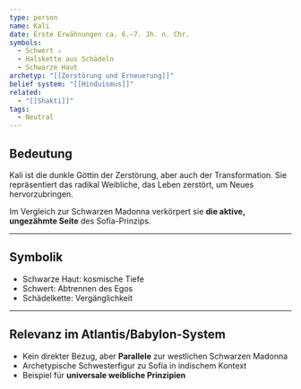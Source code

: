 ```yaml
---
type: person
name: Kali
date: Erste Erwähnungen ca. 6.–7. Jh. n. Chr.
symbols:
  - Schwert ⚔️
  - Halskette aus Schädeln
  - Schwarze Haut
archetyp: "[[Zerstörung und Erneuerung]]"
belief system: "[[Hinduismus]]"
related:
  - "[[Shakti]]"
tags:
  - Neutral
---
```

## Bedeutung

Kali ist die dunkle Göttin der Zerstörung, aber auch der Transformation. Sie repräsentiert das radikal Weibliche, das Leben zerstört, um Neues hervorzubringen.  

Im Vergleich zur Schwarzen Madonna verkörpert sie **die aktive, ungezähmte Seite** des Sofía-Prinzips.

---

## Symbolik

- Schwarze Haut: kosmische Tiefe  
- Schwert: Abtrennen des Egos  
- Schädelkette: Vergänglichkeit  

---

## Relevanz im Atlantis/Babylon-System

- Kein direkter Bezug, aber **Parallele** zur westlichen Schwarzen Madonna  
- Archetypische Schwesterfigur zu Sofía in indischem Kontext  
- Beispiel für **universale weibliche Prinzipien**
